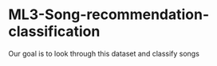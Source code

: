 # ML3-Song-recommendation-classification
 Our goal is to look through this dataset and classify songs
